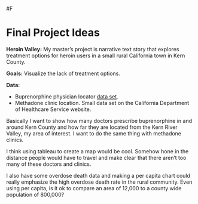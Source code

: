 
#F<h1 id="final-project-ideas"><a name="final-project-ideas" href="#final-project-ideas"></a>Final Project Ideas</h1>
<p><strong>Heroin Valley:</strong> My master’s project is narrative text story that explores treatment options for heroin users in a small rural California town in Kern County. </p>
<p><strong>Goals:</strong> Visualize the lack of treatment options. </p>
<p><strong>Data:</strong> </p>
<ul>
<li>Buprenorphine physician locator <a href="/http://www.samhsa.gov/medication-assisted-treatment/physician-program-data/treatment-physician-locator">data set</a>. </li><li>Methadone clinic location. Small data set on the California Department of Healthcare Service website. </li></ul>
<p>Basically I want to show how many doctors prescribe buprenorphine in and around Kern County and how far they are located from the Kern River Valley, my area of interest. I want to do the same thing with methadone clinics. </p>
<p>I think using tableau to create a map would be cool. Somehow hone in the distance people would have to travel and make clear that there aren’t too many of these doctors and clinics. </p>
<p>I also have some overdose death data and making a per capita chart could really emphasize the high overdose death rate in the rural community. Even using per capita, is it ok to compare an area of 12,000 to a county wide population of 800,000? </p>




